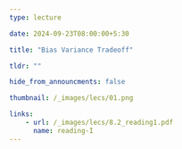 ```yaml
---
type: lecture

date: 2024-09-23T08:00:00+5:30

title: "Bias Variance Tradeoff"

tldr: ""

hide_from_announcments: false

thumbnail: /_images/lecs/01.png

links: 
    - url: /_images/lecs/8.2_reading1.pdf
      name: reading-I
---
```

